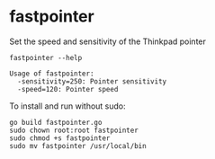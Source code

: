 fastpointer
===========

Set the speed and sensitivity of the Thinkpad pointer

    fastpointer --help

    Usage of fastpointer:
      -sensitivity=250: Pointer sensitivity
      -speed=120: Pointer speed

To install and run without sudo:

    go build fastpointer.go
    sudo chown root:root fastpointer
    sudo chmod +s fastpointer
    sudo mv fastpointer /usr/local/bin
